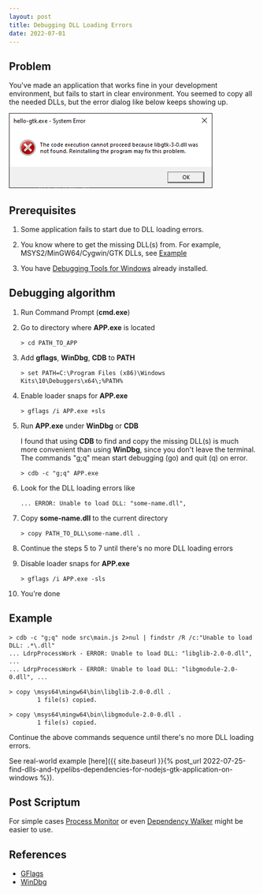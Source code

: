 ```yaml
---
layout: post
title: Debugging DLL Loading Errors
date: 2022-07-01
---
```


## Problem

You've made an application that works fine in your development environment,
but fails to start in clear environment.
You seemed to copy all the needed DLLs, but the error dialog like below keeps showing up.

![](/assets/images/debugging-dll-loading-errors/dll-loading-error.png)

## Prerequisites

1. Some application fails to start due to DLL loading errors.

2. You know where to get the missing DLL(s) from. For example, MSYS2/MinGW64/Cygwin/GTK DLLs, see [Example](#example)

3. You have
[Debugging Tools for Windows](https://docs.microsoft.com/en-us/windows-hardware/drivers/debugger/debugger-download-tools)
already installed.


## Debugging algorithm

1. Run Command Prompt (**cmd.exe**)

2. Go to directory where **APP.exe** is located

   ```
   > cd PATH_TO_APP
   ```

3. Add **gflags**, **WinDbg**, **CDB** to **PATH**

   ```
   > set PATH=C:\Program Files (x86)\Windows Kits\10\Debuggers\x64\;%PATH%
   ```

4. Enable loader snaps for **APP.exe**

   ```
   > gflags /i APP.exe +sls
   ```

5. Run **APP.exe** under **WinDbg** or **CDB**

   I found that using **CDB** to find and copy the missing DLL(s) is much more convenient than
   using **WinDbg**, since you don't leave the terminal. The commands "g;q" mean start
   debugging (go) and quit (q) on error.

   ```
   > cdb -c "g;q" APP.exe
   ```

6. Look for the DLL loading errors like


   ```
   ... ERROR: Unable to load DLL: "some-name.dll",
   ```

7. Copy **some-name.dll** to the current directory

   ```
   > copy PATH_TO_DLL\some-name.dll .
   ```

8. Continue the steps 5 to 7 until there's no more DLL loading errors

9. Disable loader snaps for **APP.exe**

   ```
   > gflags /i APP.exe -sls
   ```

10. You're done

## Example


```
> cdb -c "g;q" node src\main.js 2>nul | findstr /R /c:"Unable to load DLL: .*\.dll"
... LdrpProcessWork - ERROR: Unable to load DLL: "libglib-2.0-0.dll", ...
... LdrpProcessWork - ERROR: Unable to load DLL: "libgmodule-2.0-0.dll", ...
```

```
> copy \msys64\mingw64\bin\libglib-2.0-0.dll .
        1 file(s) copied.
```

```
> copy \msys64\mingw64\bin\libgmodule-2.0-0.dll .
        1 file(s) copied.
```

Continue the above commands sequence until there's no more DLL loading errors.

See real-world example [here]({{ site.baseurl }}{% post_url 2022-07-25-find-dlls-and-typelibs-dependencies-for-nodejs-gtk-application-on-windows %}).

## Post Scriptum

For simple cases [Process Monitor](https://docs.microsoft.com/en-us/sysinternals/downloads/procmon) or
even [Dependency Walker](https://dependencywalker.com/) might be easier to use.

## References

* [GFlags](https://docs.microsoft.com/en-us/windows-hardware/drivers/debugger/gflags)
* [WinDbg](https://docs.microsoft.com/en-us/windows-hardware/drivers/debugger/debugger-download-tools)

